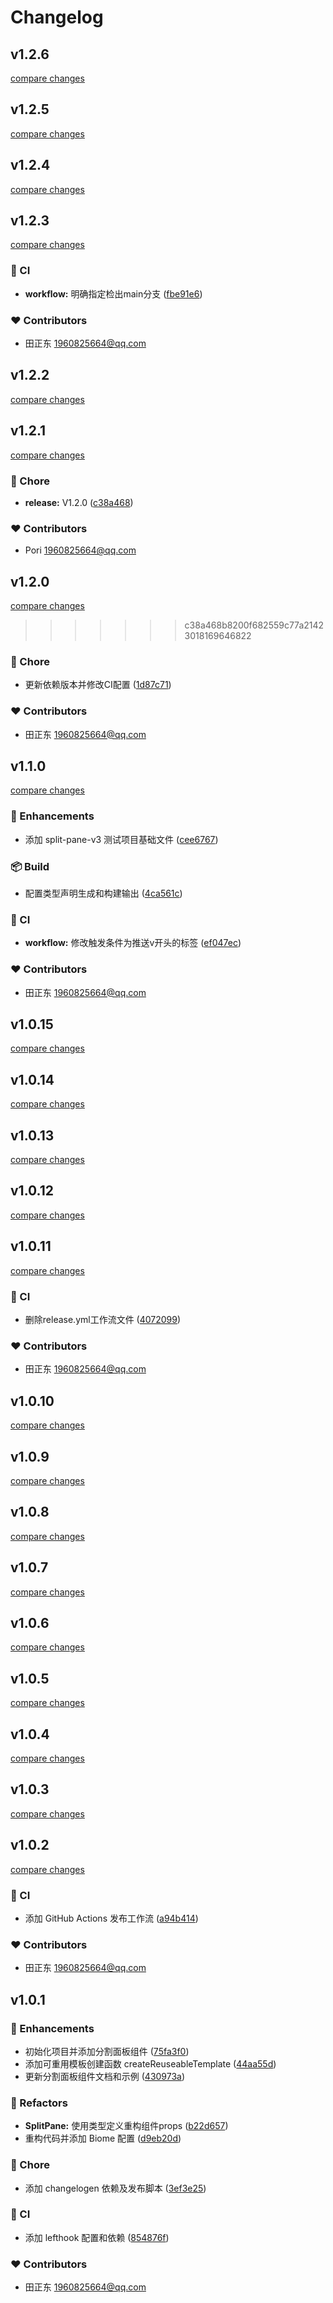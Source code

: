 # Changelog


## v1.2.6

[compare changes](https://github.com/eastgold15/vue-split-pane-v3/compare/v1.2.5...v1.2.6)

## v1.2.5

[compare changes](https://github.com/eastgold15/vue-split-pane-v3/compare/v1.2.4...v1.2.5)

## v1.2.4

[compare changes](https://github.com/eastgold15/vue-split-pane-v3/compare/v1.2.3...v1.2.4)

## v1.2.3

[compare changes](https://github.com/eastgold15/vue-split-pane-v3/compare/v1.2.2...v1.2.3)

### 🤖 CI

- **workflow:** 明确指定检出main分支 ([fbe91e6](https://github.com/eastgold15/vue-split-pane-v3/commit/fbe91e6))

### ❤️ Contributors

- 田正东 <1960825664@qq.com>

## v1.2.2

[compare changes](https://github.com/eastgold15/vue-split-pane-v3/compare/v1.2.1...v1.2.2)

## v1.2.1

[compare changes](https://github.com/eastgold15/vue-split-pane-v3/compare/v1.1.1...v1.2.1)

### 🏡 Chore

- **release:** V1.2.0 ([c38a468](https://github.com/eastgold15/vue-split-pane-v3/commit/c38a468))

### ❤️ Contributors

- Pori <1960825664@qq.com>

## v1.2.0

[compare changes](https://github.com/eastgold15/vue-split-pane-v3/compare/v1.1.0...v1.2.0)
>>>>>>> c38a468b8200f682559c77a21423018169646822

### 🏡 Chore

- 更新依赖版本并修改CI配置 ([1d87c71](https://github.com/eastgold15/vue-split-pane-v3/commit/1d87c71))

### ❤️ Contributors

- 田正东 <1960825664@qq.com>

## v1.1.0

[compare changes](https://github.com/eastgold15/vue-split-pane-v3/compare/v1.0.15...v1.1.0)

### 🚀 Enhancements

- 添加 split-pane-v3 测试项目基础文件 ([cee6767](https://github.com/eastgold15/vue-split-pane-v3/commit/cee6767))

### 📦 Build

- 配置类型声明生成和构建输出 ([4ca561c](https://github.com/eastgold15/vue-split-pane-v3/commit/4ca561c))

### 🤖 CI

- **workflow:** 修改触发条件为推送v开头的标签 ([ef047ec](https://github.com/eastgold15/vue-split-pane-v3/commit/ef047ec))

### ❤️ Contributors

- 田正东 <1960825664@qq.com>

## v1.0.15

[compare changes](https://github.com/eastgold15/vue-split-pane-v3/compare/v1.0.14...v1.0.15)

## v1.0.14

[compare changes](https://github.com/eastgold15/vue-split-pane-v3/compare/v1.0.13...v1.0.14)

## v1.0.13

[compare changes](https://github.com/eastgold15/vue-split-pane-v3/compare/v1.0.12...v1.0.13)

## v1.0.12

[compare changes](https://github.com/eastgold15/vue-split-pane-v3/compare/v1.0.11...v1.0.12)

## v1.0.11

[compare changes](https://github.com/eastgold15/vue-split-pane-v3/compare/v1.0.10...v1.0.11)

### 🤖 CI

- 删除release.yml工作流文件 ([4072099](https://github.com/eastgold15/vue-split-pane-v3/commit/4072099))

### ❤️ Contributors

- 田正东 <1960825664@qq.com>

## v1.0.10

[compare changes](https://github.com/eastgold15/vue-split-pane-v3/compare/v1.0.9...v1.0.10)

## v1.0.9

[compare changes](https://github.com/eastgold15/vue-split-pane-v3/compare/v1.0.8...v1.0.9)

## v1.0.8

[compare changes](https://github.com/eastgold15/vue-split-pane-v3/compare/v1.0.7...v1.0.8)

## v1.0.7

[compare changes](https://github.com/eastgold15/vue-split-pane-v3/compare/v1.0.6...v1.0.7)

## v1.0.6

[compare changes](https://github.com/eastgold15/vue-split-pane-v3/compare/v1.0.5...v1.0.6)

## v1.0.5

[compare changes](https://github.com/eastgold15/vue-split-pane-v3/compare/v1.0.4...v1.0.5)

## v1.0.4

[compare changes](https://github.com/eastgold15/vue-split-pane-v3/compare/v1.0.3...v1.0.4)

## v1.0.3

[compare changes](https://github.com/eastgold15/vue-split-pane-v3/compare/v1.0.2...v1.0.3)

## v1.0.2

[compare changes](https://github.com/eastgold15/vue-split-pane-v3/compare/v1.0.1...v1.0.2)

### 🤖 CI

- 添加 GitHub Actions 发布工作流 ([a94b414](https://github.com/eastgold15/vue-split-pane-v3/commit/a94b414))

### ❤️ Contributors

- 田正东 <1960825664@qq.com>

## v1.0.1


### 🚀 Enhancements

- 初始化项目并添加分割面板组件 ([75fa3f0](https://github.com/eastgold15/vue-split-pane-v3/commit/75fa3f0))
- 添加可重用模板创建函数 createReuseableTemplate ([44aa55d](https://github.com/eastgold15/vue-split-pane-v3/commit/44aa55d))
- 更新分割面板组件文档和示例 ([430973a](https://github.com/eastgold15/vue-split-pane-v3/commit/430973a))

### 💅 Refactors

- **SplitPane:** 使用类型定义重构组件props ([b22d657](https://github.com/eastgold15/vue-split-pane-v3/commit/b22d657))
- 重构代码并添加 Biome 配置 ([d9eb20d](https://github.com/eastgold15/vue-split-pane-v3/commit/d9eb20d))

### 🏡 Chore

- 添加 changelogen 依赖及发布脚本 ([3ef3e25](https://github.com/eastgold15/vue-split-pane-v3/commit/3ef3e25))

### 🤖 CI

- 添加 lefthook 配置和依赖 ([854876f](https://github.com/eastgold15/vue-split-pane-v3/commit/854876f))

### ❤️ Contributors

- 田正东 <1960825664@qq.com>

